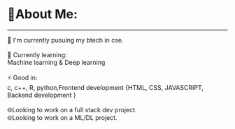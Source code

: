# 💫About Me:
<hr>
🔭 I'm currently pusuing my btech in cse.
<br>
<br>
🌱 Currently learning:
<br>
Machine learning &  Deep learning
<br>
<br>
⚡ Good in:
<br>
c, c++, R, python,Frontend development {HTML, CSS, JAVASCRIPT, Backend development }
<br>
<br>
🌐Looking to work on a full stack dev project.
<br>
🌐Looking to work on a ML/DL project.
